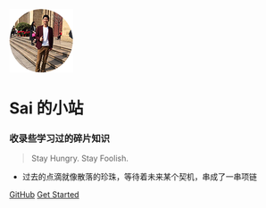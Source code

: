 ![logo](img/me.png)



# Sai 的小站

### 收录些学习过的碎片知识
> Stay Hungry. Stay Foolish. 

* 过去的点滴就像散落的珍珠，等待着未来某个契机，串成了一串项链

[GitHub](https://github.com/jiangsai0502)
[Get Started](Sai_FootPrint/README.md)

